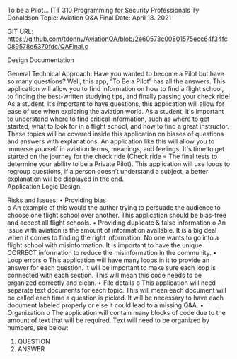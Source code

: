 To be a Pilot…
ITT 310 Programming for Security Professionals
Ty Donaldson
Topic:	Aviation Q&A Final
Date:	April 18. 2021

GIT URL:	https://github.com/tdonny/AviationQA/blob/2e60573c00801575ecc64f34fc089578e6370fdc/QAFinal.c
 
Design Documentation

General Technical Approach:
	Have you wanted to become a Pilot but have so many questions? Well, this app, “To Be a Pilot” has all the answers. This application will allow you to find information on how to find a flight school, to finding the best-written studying tips, and finally passing your check ride! As a student, it’s important to have questions, this application will allow for ease of use when exploring the aviation world. As a student, it's important to understand where to find critical information, such as where to get started, what to look for in a flight school, and how to find a great instructor. These topics will be covered inside this application on biases of questions and answers with explanations. An application like this will allow you to immerse yourself in aviation terms, meanings, and feelings. It's time to get started on the journey for the check ride (Check ride = The final tests to determine your ability to be a Private Pilot).  This application will use loops to regroup questions, if a person doesn’t understand a subject, a better explanation will be displayed in the end.  
Application Logic Design:
 


Risks and Issues:
•	Providing bias  
o	An example of this would the author trying to persuade the audience to choose one flight school over another. This application should be bias-free and accept all flight schools. 
•	Providing duplicate & false information 
o	An issue with aviation is the amount of information available. It is a big deal when it comes to finding the right information. No one wants to go into a flight school with misinformation. It is important to have the unique CORRECT information to reduce the misinformation in the community. 
•	Loop errors
o	This application will have many loops in it to provide an answer for each question. It will be important to make sure each loop is connected with each section. This will mean this code needs to be organized correctly and clean.
•	File details 
o	This application will need separate text documents for each topic. This will mean each document will be called each time a question is picked. It will be necessary to have each document labeled properly or else it could lead to a missing Q&A. 
•	Organization 
o	The application will contain many blocks of code due to the amount of text that will be required. Text will need to be organized by numbers, see below:
1.	QUESTION
2.	ANSWER






